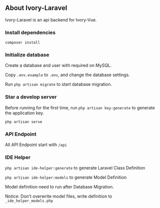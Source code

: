 ## About Ivory-Laravel

Ivory-Laravel is an api backend for Ivory-Vue.

### Install dependencies
```
composer install
```

### Initialize database
Create a database and user with required on MySQL.

Copy `.env.example` to `.env`, and change the database settings.

Run `php artisan migrate` to start database migration.

### Star a develop server
Before running for the first time, run `php artisan key:generate` to generate the application key.
```
php artisan serve
```

### API Endpoint
All API Endpoint start with `/api`

### IDE Helper
`php artisan ide-helper:generate` to generate Laravel Class Definition

`php artisan ide-helper:models` to generate Model Definition

Model definition need to run after Database Migration.

Notice: Don't overwrite model files, write definition to `_ide_helper_models.php`
